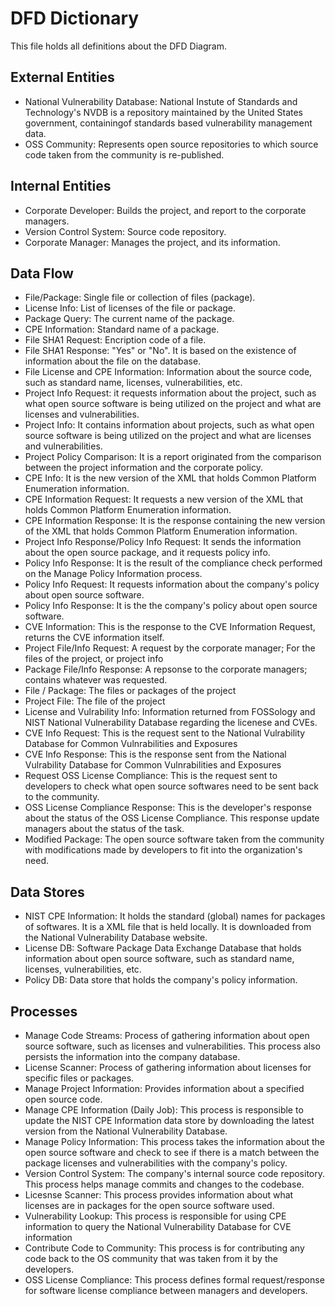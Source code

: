 # DFD Dictionary 

This file holds all definitions about the DFD Diagram.

## External Entities
* National Vulnerability Database: National Instute of Standards and Technology's NVDB is a repository maintained by the United States government, containingof standards based vulnerability management data.
* OSS Community: Represents open source repositories to which source code taken from the community is re-published.

## Internal Entities
* Corporate Developer: Builds the project, and report to the corporate managers.
* Version Control System: Source code repository.
* Corporate Manager: Manages the project, and its information.  

## Data Flow
* File/Package: Single file or collection of files (package).
* License Info: List of licenses of the file or package.
* Package Query: The current name of the package.
* CPE Information: Standard name of a package.
* File SHA1 Request: Encription code of a file.
* File SHA1 Response: "Yes" or "No". It is based on the existence of information about the file on the database.
* File License and CPE Information: Information about the source code, such as standard name, licenses, vulnerabilities, etc.
* Project Info Request: it requests information about the project, such as what open source software is being utilized on the project and what are licenses and vulnerabilities.
* Project Info: It contains information about projects, such as what open source software is being utilized on the project and what are licenses and vulnerabilities.
* Project Policy Comparison: It is a report originated from the comparison between the project information and the corporate policy.
* CPE Info: It is the new version of the XML that holds Common Platform Enumeration information.
* CPE Information Request: It requests a new version of the XML that holds Common Platform Enumeration information.
* CPE Information Response: It is the response containing the new version of the XML that holds Common Platform Enumeration information.
* Project Info Response/Policy Info Request: It sends the information about the open source package, and it requests policy info.
* Policy Info Response: It is the result of the compliance check performed on the Manage Policy Information process.
* Policy Info Request: It requests information about the company's policy about open source software.
* Policy Info Response: It is the the company's policy about open source software.
* CVE Information: This is the response to the CVE Information Request, returns the CVE information itself.
* Project File/Info Request: A request by the corporate manager; For the files of the project, or project info
* Package File/Info Response: A repsonse to the corporate managers; contains whatever was requested.
* File / Package: The files or packages of the project
* Project File: The file of the project
* License and Vulrability Info: Information returned from FOSSology and NIST National Vulnerability Database regarding the licenese and CVEs.
* CVE Info Request: This is the request sent to the National Vulrability Database for Common Vulnrabilities and Exposures
* CVE Info Response: This is the response sent from the National Vulrability Database for Common Vulnrabilities and Exposures
* Request OSS License Compliance: This is the request sent to developers to check what open source softwares need to be sent back to the community. 
* OSS License Compliance Response: This is the developer's response about the status of the OSS License Compliance. This response update managers about the status of the task.
* Modified Package: The open source software taken from the community with modifications made by developers to fit into the organization's need.


## Data Stores
* NIST CPE Information: It holds the standard (global) names for packages of softwares. It is a XML file that is held locally. It is downloaded from the National Vulnerability Database website.
* License DB: Software Package Data Exchange Database that holds information about open source software, such as standard name, licenses, vulnerabilities, etc.
* Policy DB: Data store that holds the company's policy information.

## Processes
* Manage Code Streams: Process of gathering information about open source software, such as licenses and vulnerabilities. This process also persists the information into the company database.
* License Scanner: Process of gathering information about licenses for specific files or packages.
* Manage Project Information: Provides information about a specified open source code. 
* Manage CPE Information (Daily Job): This process is responsible to update the NIST CPE Information data store by downloading the latest version from the National Vulnerability Database.
* Manage Policy Information: This process takes the information about the open source software and check to see if there is a match between the package licenses and vulnerabilities with the company's policy.
* Version Control System: The company's internal source code repository. This process helps manage commits and changes to the codebase.
* Licesnse Scanner: This process provides information about what licenses are in packages for the open source software used.
* Vulnerability Lookup: This process is responsible for using CPE information to query the National Vulnerability Database for CVE information
* Contribute Code to Community: This process is for contributing any code back to the OS community that was taken from it by the developers.
* OSS License Compliance: This process defines formal request/response for software license compliance between managers and developers.
